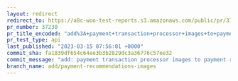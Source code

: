 ```yaml
---
layout: redirect
redirect_to: https://a8c-woo-test-reports.s3.amazonaws.com/public/pr/37230/api/index.html
pr_number: 37230
pr_title_encoded: "add%3A+payment+transaction+processor+images+to+payment+recommendations"
pr_test_type: api
last_published: "2023-03-15 07:56:01 +0000"
commit_sha: fa1839df654c64ee3b3b2829dc3a36776c57ee32
commit_message: "add: payment transaction processor images to payment recommendations"
branch_name: add/payment-recommendations-images
---
```

